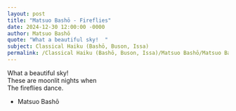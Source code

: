 ```yaml
---
layout: post
title: "Matsuo Bashō - Fireflies"
date: 2024-12-30 12:00:00 -0000
author: Matsuo Bashō
quote: "What a beautiful sky!  "
subject: Classical Haiku (Bashō, Buson, Issa)
permalink: /Classical Haiku (Bashō, Buson, Issa)/Matsuo Bashō/Matsuo Bashō - Fireflies
---
```


What a beautiful sky!  
These are moonlit nights when  
The fireflies dance.

- Matsuo Bashō
